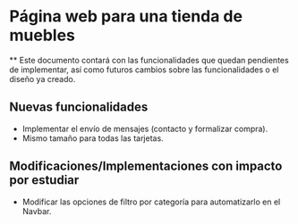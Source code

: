 # Página web para una tienda de muebles

** Este documento contará con las funcionalidades que quedan pendientes de implementar, así como futuros cambios sobre las funcionalidades o el diseño ya creado.

## Nuevas funcionalidades
* Implementar el envío de mensajes (contacto y formalizar compra).
* Mismo tamaño para todas las tarjetas.

## Modificaciones/Implementaciones con impacto por estudiar
* Modificar las opciones de filtro por categoría para automatizarlo en el Navbar.
